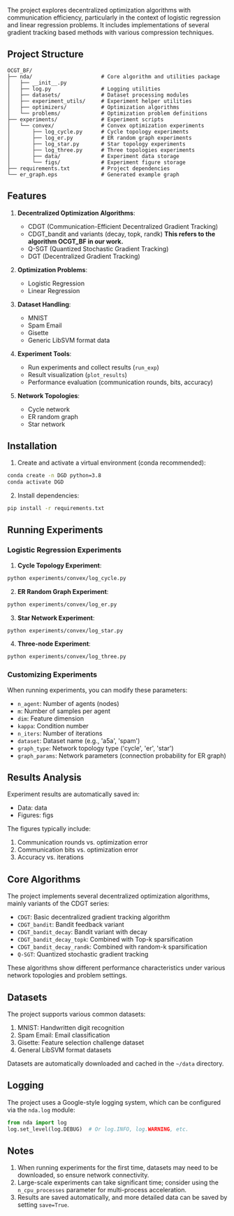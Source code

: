 The project explores decentralized optimization algorithms with communication efficiency, particularly in the context of logistic regression and linear regression problems. It includes implementations of several gradient tracking based methods with various compression techniques.

## Project Structure

```
OCGT_BF/
├── nda/                      # Core algorithm and utilities package
│   ├── __init__.py
│   ├── log.py                # Logging utilities
│   ├── datasets/             # Dataset processing modules
│   ├── experiment_utils/     # Experiment helper utilities
│   ├── optimizers/           # Optimization algorithms
│   └── problems/             # Optimization problem definitions
├── experiments/              # Experiment scripts
│   └── convex/               # Convex optimization experiments
│       ├── log_cycle.py      # Cycle topology experiments
│       ├── log_er.py         # ER random graph experiments
│       ├── log_star.py       # Star topology experiments
│       ├── log_three.py      # Three topologies experiments
│       ├── data/             # Experiment data storage
│       └── figs/             # Experiment figure storage
├── requirements.txt          # Project dependencies
└── er_graph.eps              # Generated example graph
```

## Features

1. **Decentralized Optimization Algorithms**:
   - CDGT (Communication-Efficient Decentralized Gradient Tracking)
   - CDGT_bandit and variants (decay, topk, randk) **This refers to the algorithm OCGT_BF in our work.**
   - Q-SGT (Quantized Stochastic Gradient Tracking)
   - DGT (Decentralized Gradient Tracking)

2. **Optimization Problems**:
   - Logistic Regression
   - Linear Regression

3. **Dataset Handling**:
   - MNIST
   - Spam Email
   - Gisette
   - Generic LibSVM format data

4. **Experiment Tools**:
   - Run experiments and collect results (`run_exp`)
   - Result visualization (`plot_results`)
   - Performance evaluation (communication rounds, bits, accuracy)

5. **Network Topologies**:
   - Cycle network
   - ER random graph
   - Star network

## Installation

1. Create and activate a virtual environment (conda recommended):

```bash
conda create -n DGD python=3.8
conda activate DGD
```

2. Install dependencies:

```bash
pip install -r requirements.txt
```

## Running Experiments

### Logistic Regression Experiments

1. **Cycle Topology Experiment**:

```bash
python experiments/convex/log_cycle.py
```

2. **ER Random Graph Experiment**:

```bash
python experiments/convex/log_er.py
```

3. **Star Network Experiment**:

```bash
python experiments/convex/log_star.py
```

4. **Three-node Experiment**:

```bash
python experiments/convex/log_three.py
```

### Customizing Experiments

When running experiments, you can modify these parameters:

- `n_agent`: Number of agents (nodes)
- `m`: Number of samples per agent
- `dim`: Feature dimension
- `kappa`: Condition number
- `n_iters`: Number of iterations
- `dataset`: Dataset name (e.g., 'a5a', 'spam')
- `graph_type`: Network topology type ('cycle', 'er', 'star')
- `graph_params`: Network parameters (connection probability for ER graph)

## Results Analysis

Experiment results are automatically saved in:
- Data: data
- Figures: figs

The figures typically include:
1. Communication rounds vs. optimization error
2. Communication bits vs. optimization error
3. Accuracy vs. iterations

## Core Algorithms

The project implements several decentralized optimization algorithms, mainly variants of the CDGT series:

- `CDGT`: Basic decentralized gradient tracking algorithm
- `CDGT_bandit`: Bandit feedback variant
- `CDGT_bandit_decay`: Bandit variant with decay
- `CDGT_bandit_decay_topk`: Combined with Top-k sparsification
- `CDGT_bandit_decay_randk`: Combined with random-k sparsification
- `Q-SGT`: Quantized stochastic gradient tracking

These algorithms show different performance characteristics under various network topologies and problem settings.

## Datasets

The project supports various common datasets:

1. MNIST: Handwritten digit recognition
2. Spam Email: Email classification
3. Gisette: Feature selection challenge dataset
4. General LibSVM format datasets

Datasets are automatically downloaded and cached in the `~/data` directory.

## Logging

The project uses a Google-style logging system, which can be configured via the `nda.log` module:

```python
from nda import log
log.set_level(log.DEBUG)  # Or log.INFO, log.WARNING, etc.
```

## Notes

1. When running experiments for the first time, datasets may need to be downloaded, so ensure network connectivity.
2. Large-scale experiments can take significant time; consider using the `n_cpu_processes` parameter for multi-process acceleration.
3. Results are saved automatically, and more detailed data can be saved by setting `save=True`.
